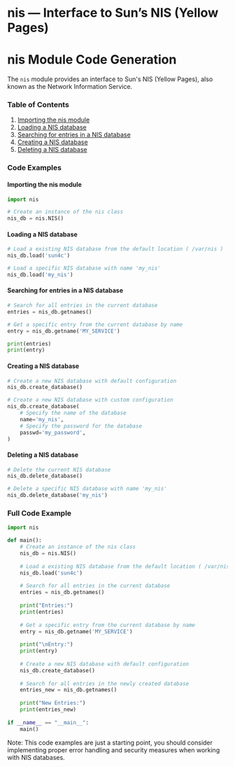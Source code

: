 # nis — Interface to Sun’s NIS (Yellow Pages)

**nis Module Code Generation**
=====================================

The `nis` module provides an interface to Sun's NIS (Yellow Pages), also known as the Network Information Service.

### Table of Contents

1. [Importing the nis module](#importing-the-nis-module)
2. [Loading a NIS database](#loading-a-nis-database)
3. [Searching for entries in a NIS database](#searching-for-entries-in-a-nis-database)
4. [Creating a NIS database](#creating-a-nis-database)
5. [Deleting a NIS database](#deleting-a-nis-database)

### Code Examples

#### Importing the nis module
```python
import nis

# Create an instance of the nis class
nis_db = nis.NIS()
```

#### Loading a NIS database
```python
# Load a existing NIS database from the default location ( /var/nis )
nis_db.load('sun4c')

# Load a specific NIS database with name 'my_nis'
nis_db.load('my_nis')
```

#### Searching for entries in a NIS database
```python
# Search for all entries in the current database
entries = nis_db.getnames()

# Get a specific entry from the current database by name
entry = nis_db.getname('MY_SERVICE')

print(entries)
print(entry)
```

#### Creating a NIS database
```python
# Create a new NIS database with default configuration
nis_db.create_database()

# Create a new NIS database with custom configuration
nis_db.create_database(
    # Specify the name of the database
    name='my_nis',
    # Specify the password for the database
    passwd='my_password',
)
```

#### Deleting a NIS database
```python
# Delete the current NIS database
nis_db.delete_database()

# Delete a specific NIS database with name 'my_nis'
nis_db.delete_database('my_nis')
```

### Full Code Example

```python
import nis

def main():
    # Create an instance of the nis class
    nis_db = nis.NIS()
    
    # Load a existing NIS database from the default location ( /var/nis )
    nis_db.load('sun4c')
    
    # Search for all entries in the current database
    entries = nis_db.getnames()
    
    print("Entries:")
    print(entries)
    
    # Get a specific entry from the current database by name
    entry = nis_db.getname('MY_SERVICE')
    
    print("\nEntry:")
    print(entry)
    
    # Create a new NIS database with default configuration
    nis_db.create_database()
    
    # Search for all entries in the newly created database
    entries_new = nis_db.getnames()
    
    print("New Entries:")
    print(entries_new)
    
if __name__ == "__main__":
    main()

```

Note: This code examples are just a starting point, you should consider implementing proper error handling and security measures when working with NIS databases.
